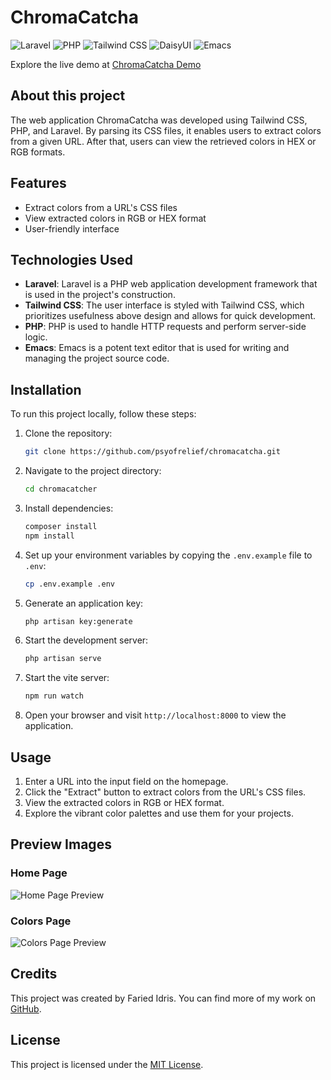 # ChromaCatcha

![Laravel](https://img.shields.io/badge/laravel-%23FF2D20.svg?style=for-the-badge&logo=laravel&logoColor=white)
![PHP](https://img.shields.io/badge/php-%23777BB4.svg?style=for-the-badge&logo=php&logoColor=white)
![Tailwind CSS](https://img.shields.io/badge/Tailwind_CSS-38B2AC?style=for-the-badge&logo=tailwind-css&logoColor=white)
![DaisyUI](https://img.shields.io/badge/daisyui-5A0EF8?style=for-the-badge&logo=daisyui&logoColor=white)
![Emacs](https://img.shields.io/badge/Emacs-%237F5AB6.svg?&style=for-the-badge&logo=gnu-emacs&logoColor=white)

Explore the live demo at [ChromaCatcha Demo](https://colorful-summer-v3zkkzqoosfu.vapor-farm-d1.com/)

## About this project
The web application ChromaCatcha was developed using Tailwind CSS, PHP, and Laravel. By parsing its CSS files, it enables users to extract colors from a given URL. After that, users can view the retrieved colors in HEX or RGB formats. 

## Features
- Extract colors from a URL's CSS files
- View extracted colors in RGB or HEX format
- User-friendly interface

## Technologies Used
- **Laravel**: Laravel is a PHP web application development framework that is used in the project's construction.
- **Tailwind CSS**: The user interface is styled with Tailwind CSS, which prioritizes usefulness above design and allows for quick development.
- **PHP**: PHP is used to handle HTTP requests and perform server-side logic.
- **Emacs**: Emacs is a potent text editor that is used for writing and managing the project source code.

## Installation
To run this project locally, follow these steps:

1. Clone the repository:
   ```bash
   git clone https://github.com/psyofrelief/chromacatcha.git
   ```
2. Navigate to the project directory:
   ```bash
   cd chromacatcher
   ```
3. Install dependencies:
   ```bash
   composer install
   npm install
   ```
4. Set up your environment variables by copying the `.env.example` file to `.env`:
   ```bash
   cp .env.example .env
   ```
5. Generate an application key:
   ```bash
   php artisan key:generate
   ```
6. Start the development server:
   ```bash
   php artisan serve

   ```
6. Start the vite server:
   ```bash
   npm run watch
   ```
7. Open your browser and visit `http://localhost:8000` to view the application.

## Usage
1. Enter a URL into the input field on the homepage.
2. Click the "Extract" button to extract colors from the URL's CSS files.
3. View the extracted colors in RGB or HEX format.
4. Explore the vibrant color palettes and use them for your projects.

## Preview Images

### Home Page
![Home Page Preview](https://imgur.com/H2KUh5l.jpg)

### Colors Page
![Colors Page Preview](https://imgur.com/NnIt4fA.jpg)

## Credits
This project was created by Faried Idris. You can find more of my work on [GitHub](https://www.github.com/psyofrelief).

## License
This project is licensed under the [MIT License](LICENSE).
